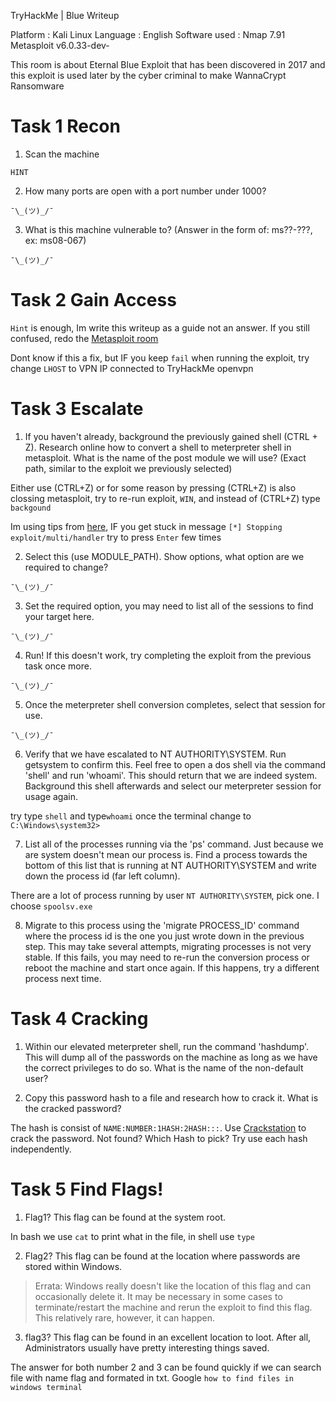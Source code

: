 TryHackMe | Blue Writeup

Platform		: Kali Linux
Language		: English
Software used 	: Nmap 7.91
				  Metasploit v6.0.33-dev- 

This room is about Eternal Blue Exploit that has been discovered in 2017 and this exploit is used later by the cyber criminal to make WannaCrypt Ransomware

# Task 1 Recon

1. Scan the machine

`HINT`

2. How many ports are open with a port number under 1000?

` ¯\_(ツ)_/¯ `

3. What is this machine vulnerable to? (Answer in the form of: ms??-???, ex: ms08-067)

` ¯\_(ツ)_/¯ `

# Task 2 Gain Access

`Hint` is enough, Im write this writeup as a guide not an answer. If you still confused, redo the [Metasploit room](https://tryhackme.com/room/rpmetasploit)

Dont know if this a fix, but IF you keep `fail` when running the exploit, try change `LHOST` to VPN IP connected to TryHackMe openvpn

# Task 3 Escalate

1. If you haven't already, background the previously gained shell (CTRL + Z). Research online how to convert a shell to meterpreter shell in metasploit. What is the name of the post module we will use? (Exact path, similar to the exploit we previously selected) 

Either use (CTRL+Z) or for some reason by pressing (CTRL+Z) is also clossing metasploit, try to re-run exploit, `WIN`, and instead of (CTRL+Z) type `backgound`

Im using tips from [here](https://www.hackingarticles.in/command-shell-to-meterpreter/), IF you get stuck in message `[*] Stopping exploit/multi/handler` try to press `Enter` few times

2. Select this (use MODULE_PATH). Show options, what option are we required to change?

` ¯\_(ツ)_/¯ `

3. Set the required option, you may need to list all of the sessions to find your target here. 

` ¯\_(ツ)_/¯ `


4. Run! If this doesn't work, try completing the exploit from the previous task once more.

` ¯\_(ツ)_/¯ `

5. Once the meterpreter shell conversion completes, select that session for use.

` ¯\_(ツ)_/¯ `

6. Verify that we have escalated to NT AUTHORITY\SYSTEM. Run getsystem to confirm this. Feel free to open a dos shell via the command 'shell' and run 'whoami'. This should return that we are indeed system. Background this shell afterwards and select our meterpreter session for usage again. 

try type `shell` and type`whoami` once the terminal change to `C:\Windows\system32> `

7. List all of the processes running via the 'ps' command. Just because we are system doesn't mean our process is. Find a process towards the bottom of this list that is running at NT AUTHORITY\SYSTEM and write down the process id (far left column).


There are a lot of process running by user `NT AUTHORITY\SYSTEM`, pick one. I choose `spoolsv.exe`


8. Migrate to this process using the 'migrate PROCESS_ID' command where the process id is the one you just wrote down in the previous step. This may take several attempts, migrating processes is not very stable. If this fails, you may need to re-run the conversion process or reboot the machine and start once again. If this happens, try a different process next time. 


# Task 4 Cracking

1. Within our elevated meterpreter shell, run the command 'hashdump'. This will dump all of the passwords on the machine as long as we have the correct privileges to do so. What is the name of the non-default user? 


2. Copy this password hash to a file and research how to crack it. What is the cracked password?

The hash is consist of `NAME:NUMBER:1HASH:2HASH:::`. Use [Crackstation](https://crackstation.net/) to crack the password. Not found? Which Hash to pick? Try use each hash independently.

# Task 5 Find Flags!

1. Flag1? This flag can be found at the system root. 

In bash we use `cat` to print what in the file, in shell use `type`

2. Flag2? This flag can be found at the location where passwords are stored within Windows.


> Errata: Windows really doesn't like the location of this flag and can occasionally delete it. It may be necessary in some cases to terminate/restart the machine and rerun the exploit to find this flag. This relatively rare, however, it can happen. 


3. flag3? This flag can be found in an excellent location to loot. After all, Administrators usually have pretty interesting things saved. 

The answer for both number 2 and 3 can be found quickly if we can search file with name flag and formated in txt. Google `how to find files in windows terminal`